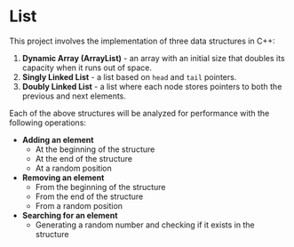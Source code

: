 # List
This project involves the implementation of three data structures in C++:
1. **Dynamic Array (ArrayList)** - an array with an initial size that doubles its capacity when it runs out of space.
2. **Singly Linked List** - a list based on `head` and `tail` pointers.
3. **Doubly Linked List** - a list where each node stores pointers to both the previous and next elements.

Each of the above structures will be analyzed for performance with the following operations:
* **Adding an element**
  - At the beginning of the structure
  - At the end of the structure
  - At a random position
* **Removing an element**
  - From the beginning of the structure
  - From the end of the structure
  - From a random position
* **Searching for an element**
  - Generating a random number and checking if it exists in the structure
